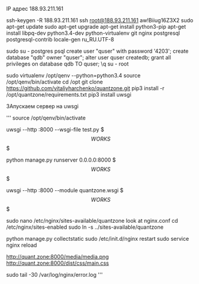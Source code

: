 IP адрес	188.93.211.161

ssh-keygen -R 188.93.211.161
ssh root@188.93.211.161
aw!Biiug16Z3X2
sudo apt-get update
sudo apt-get upgrade
apt-get install python3-pip
apt-get install libpq-dev python3.4-dev python-virtualenv git nginx postgresql postgresql-contrib
locale-gen ru_RU.UTF-8

sudo su - postgres
psql
create user "quser" with password '4203';
create database "qdb" owner "quser";
alter user quser createdb;
grant all privileges on database qdb TO quser;
\q
su - root

sudo virtualenv /opt/qenv --python=python3.4
source /opt/qenv/bin/activate
cd /opt
git clone https://github.com/vitaliyharchenko/quantzone.git
pip3 install -r /opt/quantzone/requirements.txt
pip3 install uwsgi

ЗАпускаем сервер на uwsgi

'''
source /opt/qenv/bin/activate

uwsgi --http :8000 --wsgi-file test.py
$$$WORKS$$$

python manage.py runserver 0.0.0.0:8000
$$$WORKS$$$

uwsgi --http :8000 --module quantzone.wsgi
$$$WORKS$$$

sudo nano /etc/nginx/sites-available/quantzone
look at nginx.conf
cd /etc/nginx/sites-enabled
sudo ln -s ../sites-available/quantzone


python manage.py collectstatic
sudo /etc/init.d/nginx restart
sudo service nginx reload


http://quant.zone:8000/media/media.png
http://quant.zone:8000/dist/css/main.css

sudo tail -30 /var/log/nginx/error.log
'''